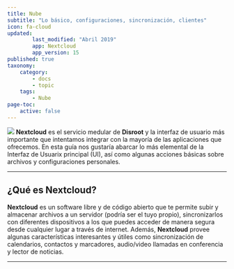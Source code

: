 ```yaml
---
title: Nube
subtitle: "Lo básico, configuraciones, sincronización, clientes"
icon: fa-cloud
updated:
        last_modified: "Abril 2019"
        app: Nextcloud
        app_version: 15
published: true
taxonomy:
    category:
        - docs
        - topic
    tags:
        - Nube
page-toc:
    active: false
---
```


![](/home/icons/nc_logo.png)
**Nextcloud** es el servicio medular de **Disroot** y la interfaz de usuario más importante que intentamos integrar con la mayoría de las aplicaciones que ofrecemos. En esta guía nos gustaría abarcar lo más elemental de la Interfaz de Usuarix principal (UI), así como algunas acciones básicas sobre archivos y configuraciones personales.
<br>

----

## ¿Qué es Nextcloud?
**Nextcloud** es un software libre y de código abierto que te permite subir y almacenar archivos a un servidor (podría ser el tuyo propio), sincronizarlos con diferentes dispositivos a los que puedes acceder de manera segura desde cualquier lugar a través de internet. Además, **Nextcloud** provee algunas características interesantes y útiles como sincronización de calendarios, contactos y marcadores, audio/video llamadas en conferencia y lector de noticias.<br>

----------
